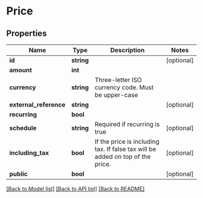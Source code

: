 # Price

## Properties
Name | Type | Description | Notes
------------ | ------------- | ------------- | -------------
**id** | **string** |  | [optional] 
**amount** | **int** |  | 
**currency** | **string** | Three-letter ISO currency code. Must be upper-case | 
**external_reference** | **string** |  | [optional] 
**recurring** | **bool** |  | 
**schedule** | **string** | Required if recurring is true | [optional] 
**including_tax** | **bool** | If the price is including tax. If false tax will be added on top of the price. | [optional] 
**public** | **bool** |  | [optional] 

[[Back to Model list]](../../README.md#documentation-for-models) [[Back to API list]](../../README.md#documentation-for-api-endpoints) [[Back to README]](../../README.md)

